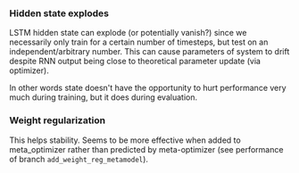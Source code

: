 ### Hidden state explodes

LSTM hidden state can explode (or potentially vanish?) since we necessarily only train for a certain number of timesteps, but test on an independent/arbitrary number. This can cause parameters of system to drift despite RNN output being close to theoretical parameter update (via optimizer).

In other words state doesn't have the opportunity to hurt performance very much during training, but it does during evaluation.

### Weight regularization

This helps stability. Seems to be more effective when added to meta_optimizer rather than predicted by meta-optimizer (see performance of branch `add_weight_reg_metamodel`).
